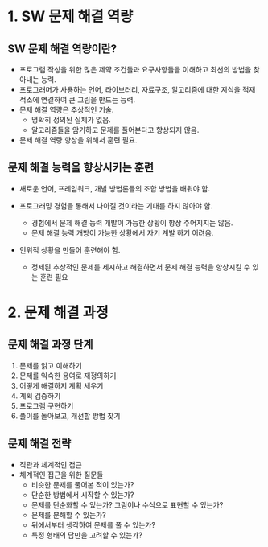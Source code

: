 # 1. SW 문제 해결 역량

## SW 문제 해결 역량이란?

- 프로그램 작성을 위한 많은 제약 조건들과 요구사항들을 이해하고 최선의 방법을 찾아내는 능력. 
- 프로그래머가 사용하는 언어, 라이브러리, 자료구조, 알고리즘에 대한 지식을 적재적소에 연결하여 큰 그림을 만드는 능력.
- 문제 해결 역량은 추상적인 기술.
  - 명확히 정의된 실체가 없음.
  - 알고리즘들을 암기하고 문제를 풀어본다고 향상되지 않음.
- 문제 해결 역량 향상을 위해서 훈련 필요.



## 문제 해결 능력을 향상시키는 훈련

- 새로운 언어, 프레임워크, 개발 방법론들의 조합 방법을 배워야 함.

- 프로그래밍 경험을 통해서 나아질 것이라는 기대를 하지 않아야 함.
  - 경험에서 문제 해결 능력 개발이 가능한 상황이 항상 주어지지는 않음.
  - 문제 해결 능력 개방이 가능한 상황에서 자기 계발 하기 어려움.
- 인위적 상황을 만들어 훈련해야 함.
  - 정제된 추상적인 문제를 제시하고 해결하면서 문제 해결 능력을 향상시킬 수 있는 훈련 필요





# 2. 문제 해결 과정

## 문제 해결 과정 단계

1. 문제를 읽고 이해하기
2. 문제를 익숙한 용여로 재정의하기
3. 어떻게 해결하지 계획 세우기
4. 계획 검증하기
5. 프로그램 구현하기
6. 풀이를 돌아보고, 개선할 방법 찾기



## 문제 해결 전략

- 직관과 체계적인 접근
- 체계적인 접근을 위한 질문들
  - 비슷한 문제를 풀어본 적이 있는가?
  - 단순한 방법에서 시작할 수 있는가?
  - 문제를 단순화할 수 있는가? 그림이나 수식으로 표현할 수 있는가?
  - 문제를 분해할 수 있는가?
  - 뒤에서부터 생각하여 문제를 풀 수 있는가?
  - 특정 형태의 답만을 고려할 수 있는가?